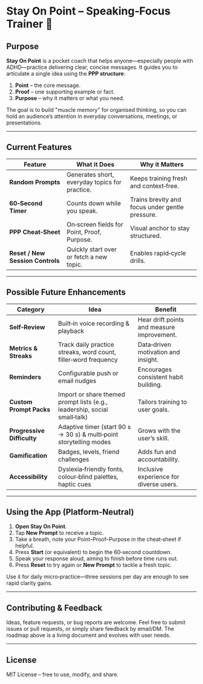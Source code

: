# Stay On Point – Speaking‑Focus Trainer 📱

## Purpose

**Stay On Point** is a pocket coach that helps anyone—especially people with ADHD—practice delivering clear, concise messages.  It guides you to articulate a single idea using the **PPP structure**:

1. **Point** – the core message.
2. **Proof** – one supporting example or fact.
3. **Purpose** – why it matters or what you need.

The goal is to build "muscle memory" for organised thinking, so you can hold an audience’s attention in everyday conversations, meetings, or presentations.

---

## Current Features

| Feature                          | What it Does                                   | Why it Matters                                  |
| -------------------------------- | ---------------------------------------------- | ----------------------------------------------- |
| **Random Prompts**               | Generates short, everyday topics for practice. | Keeps training fresh and context‑free.          |
| **60‑Second Timer**              | Counts down while you speak.                   | Trains brevity and focus under gentle pressure. |
| **PPP Cheat‑Sheet**              | On‑screen fields for Point, Proof, Purpose.    | Visual anchor to stay structured.               |
| **Reset / New Session Controls** | Quickly start over or fetch a new topic.       | Enables rapid‑cycle drills.                     |

---

## Possible Future Enhancements

| Category                   | Idea                                                                      | Benefit                                    |
| -------------------------- | ------------------------------------------------------------------------- | ------------------------------------------ |
| **Self‑Review**            | Built‑in voice recording & playback                                       | Hear drift points and measure improvement. |
| **Metrics & Streaks**      | Track daily practice streaks, word count, filler‑word frequency           | Data‑driven motivation and insight.        |
| **Reminders**              | Configurable push or email nudges                                         | Encourages consistent habit building.      |
| **Custom Prompt Packs**    | Import or share themed prompt lists (e.g., leadership, social small‑talk) | Tailors training to user goals.            |
| **Progressive Difficulty** | Adaptive timer (start 90 s → 30 s) & multi‑point storytelling modes       | Grows with the user’s skill.               |
| **Gamification**           | Badges, levels, friend challenges                                         | Adds fun and accountability.               |
| **Accessibility**          | Dyslexia‑friendly fonts, colour‑blind palettes, haptic cues               | Inclusive experience for diverse users.    |

---

## Using the App (Platform‑Neutral)

1. **Open Stay On Point**.
2. Tap **New Prompt** to receive a topic.
3. Take a breath, note your Point–Proof–Purpose in the cheat‑sheet if helpful.
4. Press **Start** (or equivalent) to begin the 60‑second countdown.
5. Speak your response aloud, aiming to finish before time runs out.
6. Press **Reset** to try again or **New Prompt** to tackle a fresh topic.

Use it for daily micro‑practice—three sessions per day are enough to see rapid clarity gains.

---

## Contributing & Feedback

Ideas, feature requests, or bug reports are welcome.  Feel free to submit issues or pull requests, or simply share feedback by email/DM.  The roadmap above is a living document and evolves with user needs.

---

## License

MIT License – free to use, modify, and share.
